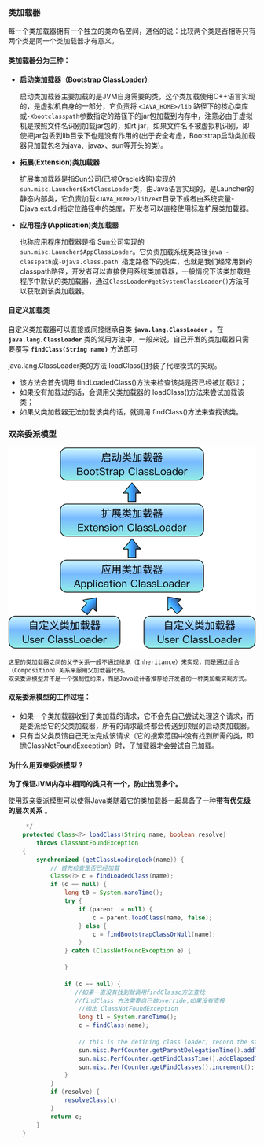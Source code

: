 ### 类加载器

每一个类加载器拥有一个独立的类命名空间，通俗的说：比较两个类是否相等只有两个类是同一个类加载器才有意义。

#### 类加载器分为三种：

- **启动类加载器（Bootstrap ClassLoader）**

  启动类加载器主要加载的是JVM自身需要的类，这个类加载使用C++语言实现的，是虚拟机自身的一部分，它负责将 `<JAVA_HOME>/lib` 路径下的核心类库或`-Xbootclasspath`参数指定的路径下的jar包加载到内存中，注意必由于虚拟机是按照文件名识别加载jar包的，如rt.jar，如果文件名不被虚拟机识别，即使把jar包丢到lib目录下也是没有作用的(出于安全考虑，Bootstrap启动类加载器只加载包名为java、javax、sun等开头的类)。

- **拓展(Extension)类加载器**

  扩展类加载器是指Sun公司(已被Oracle收购)实现的`sun.misc.Launcher$ExtClassLoader`类，由Java语言实现的，是Launcher的静态内部类，它负责加载`<JAVA_HOME>/lib/ext`目录下或者由系统变量-Djava.ext.dir指定位路径中的类库，开发者可以直接使用标准扩展类加载器。

- **应用程序(Application)类加载器**

  也称应用程序加载器是指 Sun公司实现的`sun.misc.Launcher$AppClassLoader`。它负责加载系统类路径`java -classpath`或`-Djava.class.path `指定路径下的类库，也就是我们经常用到的classpath路径，开发者可以直接使用系统类加载器，一般情况下该类加载是程序中默认的类加载器，通过`ClassLoader#getSystemClassLoader()`方法可以获取到该类加载器。 

#### 自定义加载类

自定义类加载器可以直接或间接继承自类 **`java.lang.ClassLoader`** 。在 **`java.lang.ClassLoader`** 类的常用方法中，一般来说，自己开发的类加载器只需要覆写  **`findClass(String name)`** 方法即可

java.lang.ClassLoader类的方法 loadClass()封装了代理模式的实现。

- 该方法会首先调用 findLoadedClass()方法来检查该类是否已经被加载过；
- 如果没有加载过的话，会调用父类加载器的 loadClass()方法来尝试加载该类；
- 如果父类加载器无法加载该类的话，就调用 findClass()方法来查找该类。



### 双亲委派模型

![图解](https://raw.githubusercontent.com/mxsm/document/master/image/JSE/%E5%8F%8C%E4%BA%B2%E5%A7%94%E6%B4%BE%E6%A8%A1%E5%9E%8B%E5%9B%BE.png)

```
这里的类加载器之间的父子关系一般不通过继承（Inheritance）来实现，而是通过组合（Composition）关系来服用父加载器代码。
双亲委派模型并不是一个强制性约束，而是Java设计者推荐给开发者的一种类加载实现方式。
```

#### 双亲委派模型的工作过程：

- 如果一个类加载器收到了类加载的请求，它不会先自己尝试处理这个请求，而是委派给它的父类加载器，所有的请求最终都会传送到顶层的启动类加载器。
- 只有当父类反馈自己无法完成该请求（它的搜索范围中没有找到所需的类，即抛ClassNotFoundException）时，子加载器才会尝试自己加载。

#### 为什么用双亲委派模型？

**为了保证JVM内存中相同的类只有一个，防止出现多个。**

使用双亲委派模型可以使得Java类随着它的类加载器一起具备了一种**带有优先级的层次关系** 。

```java
     */
    protected Class<?> loadClass(String name, boolean resolve)
        throws ClassNotFoundException
    {
        synchronized (getClassLoadingLock(name)) {
            // 首先检查是否已经加载
            Class<?> c = findLoadedClass(name);
            if (c == null) {
                long t0 = System.nanoTime();
                try {
                    if (parent != null) {
                        c = parent.loadClass(name, false);
                    } else {
                        c = findBootstrapClassOrNull(name);
                    }
                } catch (ClassNotFoundException e) {
                    
                }

                if (c == null) {
                   //如果一直没有找到就调用findClassc方法查找
                   //findClass 方法需要自己做override,如果没有直接
                  	//抛出 ClassNotFoundException
                    long t1 = System.nanoTime();
                    c = findClass(name);

                    // this is the defining class loader; record the stats
                    sun.misc.PerfCounter.getParentDelegationTime().addTime(t1 - t0);
                    sun.misc.PerfCounter.getFindClassTime().addElapsedTimeFrom(t1);
                    sun.misc.PerfCounter.getFindClasses().increment();
                }
            }
            if (resolve) {
                resolveClass(c);
            }
            return c;
        }
    }
```

